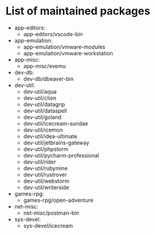 # List of maintained packages
- app-editors:
  - app-editors/vscode-bin
- app-emulation:
  - app-emulation/vmware-modules
  - app-emulation/vmware-workstation
- app-misc:
  - app-misc/evemu
- dev-db:
  - dev-db/dbeaver-bin
- dev-util:
  - dev-util/aqua
  - dev-util/clion
  - dev-util/datagrip
  - dev-util/dataspell
  - dev-util/goland
  - dev-util/icecream-sundae
  - dev-util/icemon
  - dev-util/idea-ultimate
  - dev-util/jetbrains-gateway
  - dev-util/phpstorm
  - dev-util/pycharm-professional
  - dev-util/rider
  - dev-util/rubymine
  - dev-util/rustrover
  - dev-util/webstorm
  - dev-util/writerside
- games-rpg:
  - games-rpg/open-adventure
- net-misc:
  - net-misc/postman-bin
- sys-devel:
  - sys-devel/icecream
